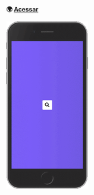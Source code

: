 ### :earth_africa: [Acessar](https://beatriz-dadalto.github.io/50projects50days-html-css-js/day4-hidden-search-widget)

<img src="https://raw.githubusercontent.com/beatriz-dadalto/50projects50days-html-css-js/main/day4-hidden-search-widget/image-demo.gif" width="220px"/>
